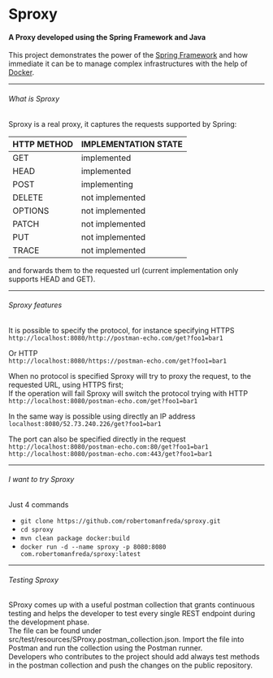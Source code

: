 # Sproxy
#### A Proxy developed using the Spring Framework and Java

This project demonstrates the power of the [Spring Framework](https://pivotal.io/spring-app-framework) and how
immediate it can be to manage complex infrastructures with the help of [Docker](https://www.docker.com/).  

---
###### What is Sproxy

Sproxy is a real proxy, it captures the requests supported by Spring:  

HTTP METHOD     | IMPLEMENTATION STATE
--------------- | ---------------
GET             | implemented
HEAD            | implemented
POST            | implementing
DELETE          | not implemented
OPTIONS         | not implemented
PATCH           | not implemented
PUT             | not implemented
TRACE           | not implemented   
   
and forwards them to the requested url (current implementation only supports HEAD and GET).

---
###### Sproxy features

It is possible to specify the protocol, for instance specifying HTTPS   
`http://localhost:8080/http://postman-echo.com/get?foo1=bar1`  

Or HTTP  
`http://localhost:8080/https://postman-echo.com/get?foo1=bar1`  

When no protocol is specified Sproxy will try to proxy the request, to the requested URL, using HTTPS first;  
If the operation will fail Sproxy will switch the protocol trying with HTTP   
`http://localhost:8080/postman-echo.com/get?foo1=bar1`  

In the same way is possible using directly an IP address  
`localhost:8080/52.73.240.226/get?foo1=bar1`

The port can also be specified directly in the request  
`http://localhost:8080/postman-echo.com:80/get?foo1=bar1`  
`http://localhost:8080/postman-echo.com:443/get?foo1=bar1`

---
###### I want to try Sproxy  
Just 4 commands  
 - `git clone https://github.com/robertomanfreda/sproxy.git`
 - `cd sproxy`
 - `mvn clean package docker:build`
 - `docker run -d --name sproxy -p 8080:8080 com.robertomanfreda/sproxy:latest`


---
###### Testing Sproxy
SProxy comes up with a useful postman collection that grants continuous testing and helps the developer to test every
single REST endpoint during the development phase.  
The file can be found under src/test/resources/SProxy.postman_collection.json. Import the file into Postman and run
the collection using the Postman runner.  
Developers who contributes to the project should add always test methods in the postman collection and push
the changes on the public repository. 